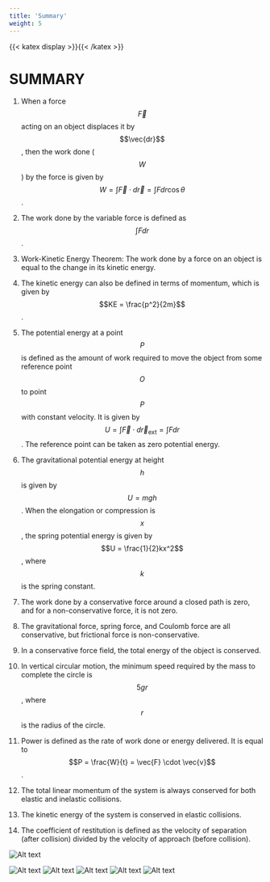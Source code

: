 ```yaml
---
title: 'Summary'
weight: 5
---
```


[comment]: <> (katex Header)
{{< katex display >}}{{< /katex >}}

# SUMMARY

1. When a force $$\vec{F}$$ acting on an object displaces it by $$\vec{dr}$$, then the work done ($$W$$) by the force is given by $$W = \int \vec{F} \cdot d\vec{r} = \int F dr \cos \theta$$.

2. The work done by the variable force is defined as $$\int F dr$$.

3. Work-Kinetic Energy Theorem: The work done by a force on an object is equal to the change in its kinetic energy.

4. The kinetic energy can also be defined in terms of momentum, which is given by $$KE = \frac{p^2}{2m}$$.

5. The potential energy at a point $$P$$ is defined as the amount of work required to move the object from some reference point $$O$$ to point $$P$$ with constant velocity. It is given by $$U = \int \vec{F} \cdot d\vec{r}_\text{ext} = \int F dr$$. The reference point can be taken as zero potential energy.

6. The gravitational potential energy at height $$h$$ is given by $$U = mgh$$. When the elongation or compression is $$x$$, the spring potential energy is given by $$U = \frac{1}{2}kx^2$$, where $$k$$ is the spring constant.

7. The work done by a conservative force around a closed path is zero, and for a non-conservative force, it is not zero.

8. The gravitational force, spring force, and Coulomb force are all conservative, but frictional force is non-conservative.

9. In a conservative force field, the total energy of the object is conserved.

10. In vertical circular motion, the minimum speed required by the mass to complete the circle is $$5gr$$, where $$r$$ is the radius of the circle.

11. Power is defined as the rate of work done or energy delivered. It is equal to $$P = \frac{W}{t} = \vec{F} \cdot \vec{v}$$.

12. The total linear momentum of the system is always conserved for both elastic and inelastic collisions.

13. The kinetic energy of the system is conserved in elastic collisions.

14. The coefficient of restitution is defined as the velocity of separation (after collision) divided by the velocity of approach (before collision).

![Alt text](image_40.png)

![Alt text](image-1.png)
![Alt text](image-2.png)
![Alt text](image-3.png)
![Alt text](image-4.png)
![Alt text](image-5.png)

